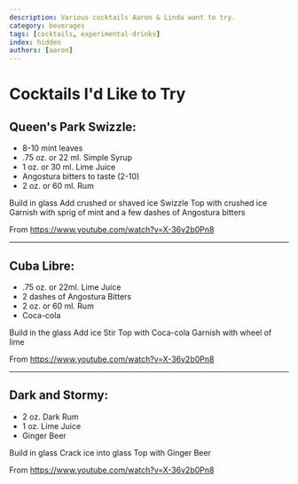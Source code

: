 ```yaml
---
description: Various cocktails Aaron & Linda want to try.
category: beverages
tags: [cocktails, experimental-drinks]
index: hidden
authors: [aaron]
---
```


# Cocktails I'd Like to Try

## Queen's Park Swizzle:

- 8-10 mint leaves
- .75 oz. or 22 ml. Simple Syrup
- 1 oz. or 30 ml. Lime Juice
- Angostura bitters to taste (2-10)
- 2 oz. or 60 ml. Rum

Build in glass
Add crushed or shaved ice
Swizzle
Top with crushed ice
Garnish with sprig of mint and a few dashes of Angostura bitters

From <https://www.youtube.com/watch?v=X-36v2b0Pn8>

* * * 

## Cuba Libre:

- .75 oz. or 22ml. Lime Juice
- 2 dashes of Angostura Bitters
- 2 oz. or 60 ml. Rum
- Coca-cola

Build in the glass
Add ice
Stir
Top with Coca-cola
Garnish with wheel of lime

From <https://www.youtube.com/watch?v=X-36v2b0Pn8>

* * *

## Dark and Stormy: 

- 2 oz. Dark Rum 
- 1 oz. Lime Juice
- Ginger Beer

Build in glass
Crack ice into glass
Top with Ginger Beer

From <https://www.youtube.com/watch?v=X-36v2b0Pn8>
